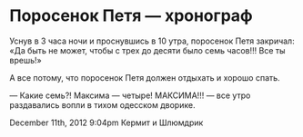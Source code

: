 # Поросенок Петя — хронограф

Уснув в 3 часа ночи и проснувшись в 10 утра, поросенок Петя закричал:
«Да быть не может, чтобы с трех до десяти было семь часов!!! Все ты
врешь!»

А все потому, что поросенок Петя должен отдыхать и хорошо спать.

— Какие семь?! Максима — четыре! МАКСИМА!!! — все утро раздавались вопли
в тихом одесском дворике.

<span id="timestamp"> December 11th, 2012 9:04pm </span> <span
class="tag">Кермит и Шлюмдрик</span>
